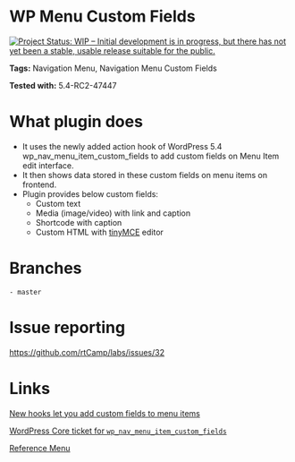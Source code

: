 # WP Menu Custom Fields #

[![Project Status: WIP – Initial development is in progress, but there has not yet been a stable, usable release suitable for the public.](https://www.repostatus.org/badges/latest/wip.svg)](https://www.repostatus.org/#wip)


**Tags:** Navigation Menu, Navigation Menu Custom Fields

**Tested with:** 5.4-RC2-47447


# What plugin does #

- It uses the newly added action hook of WordPress 5.4 wp_nav_menu_item_custom_fields to add custom fields on Menu Item edit interface.
- It then shows data stored in these custom fields on menu items on frontend.
- Plugin provides below custom fields:
  - Custom text
  - Media (image/video) with link and caption
  - Shortcode with caption
  - Custom HTML with [tinyMCE](https://www.tiny.cloud/) editor


# Branches #

 	- master

# Issue reporting #

 https://github.com/rtCamp/labs/issues/32

 
# Links #

[New hooks let you add custom fields to menu items](https://make.wordpress.org/core/2020/02/25/wordpress-5-4-introduces-new-hooks-to-add-custom-fields-to-menu-items/)

[WordPress Core ticket for `wp_nav_menu_item_custom_fields`](https://core.trac.wordpress.org/ticket/47056)

[Reference Menu](https://www.videojet.com/us/homepage.html)
